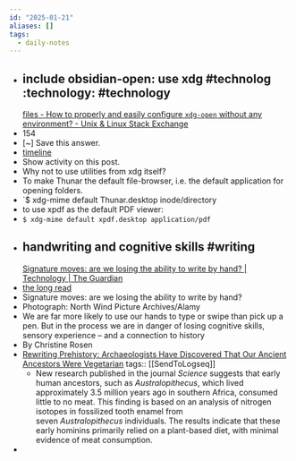 ```yaml
---
id: "2025-01-21"
aliases: []
tags:
  - daily-notes
---
```


- ## include obsidian-open: use xdg #technolog :technology: #technology
  [files - How to properly and easily configure `xdg-open` without any environment? - Unix & Linux Stack Exchange](https://unix.stackexchange.com/questions/36380/how-to-properly-and-easily-configure-xdg-open-without-any-environment)
- 154
- [~] Save this answer.
- [timeline](/posts/59088/timeline)
- Show activity on this post.
- Why not to use utilities from xdg itself?
- To make Thunar the default file-browser, i.e. the default application for opening folders.
- `$ xdg-mime default Thunar.desktop inode/directory
- to use xpdf as the default PDF viewer:
- `$ xdg-mime default xpdf.desktop application/pdf`
- ## handwriting and cognitive skills #writing
  [Signature moves: are we losing the ability to write by hand? | Technology | The Guardian](https://www.theguardian.com/news/2025/jan/21/signature-moves-are-we-losing-the-ability-to-write-by-hand)
- [the long read](https://www.theguardian.com/news/series/the-long-read)
- Signature moves: are we losing the ability to write by hand?
- Photograph: North Wind Picture Archives/Alamy
- We are far more likely to use our hands to type or swipe than pick up a pen. But in the process we are in danger of losing cognitive skills, sensory experience – and a connection to history
- By Christine Rosen
- [Rewriting Prehistory: Archaeologists Have Discovered That Our Ancient Ancestors Were Vegetarian](https://scitechdaily.com/rewriting-prehistory-archaeologists-have-discovered-that-our-ancient-ancestors-were-vegetarian/)
  tags:: [[SendToLogseq]]
	- New research published in the journal *Science* suggests that early human ancestors, such as *Australopithecus*, which lived approximately 3.5 million years ago in southern Africa, consumed little to no meat. This finding is based on an analysis of nitrogen isotopes in fossilized tooth enamel from seven *Australopithecus* individuals. The results indicate that these early hominins primarily relied on a plant-based diet, with minimal evidence of meat consumption.
-